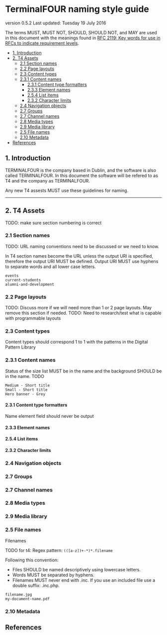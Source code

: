# TerminalFOUR naming style guide

version 0.5.2
Last updated: Tuesday 19 July 2016

The terms MUST, MUST NOT, SHOULD, SHOULD NOT, and MAY are used in this document with the meanings found in [RFC 2119: Key words for use in RFCs to indicate requirement levels](https://www.ietf.org/rfc/rfc2119.txt).

<!-- MarkdownTOC depth=4 -->

- [1. Introduction](#1-introduction)
- [2. T4 Assets](#2-t4-assets)
    - [2.1 Section names](#21-section-names)
    - [2.2 Page layouts](#22-page-layouts)
    - [2.3 Content types](#23-content-types)
    - [2.3.1 Content names](#231-content-names)
        - [2.3.1 Content type formatters](#231-content-type-formatters)
        - [2.3.3 Element names](#233-element-names)
        - [2.5.4 List items](#254-list-items)
        - [2.3.2 Character limits](#232-character-limits)
    - [2.4 Navigation objects](#24-navigation-objects)
    - [2.7 Groups](#27-groups)
    - [2.7 Channel names](#27-channel-names)
    - [2.8 Media types](#28-media-types)
    - [2.9 Media library](#29-media-library)
    - [2.5 File names](#25-file-names)
    - [2.10 Metadata](#210-metadata)
- [References](#references)

<!-- /MarkdownTOC -->


## 1. Introduction

TERMINALFOUR is the company based in Dublin, and the software is also called TERMINALFOUR. In this document the software will be refered to as T4 and the company as TERMINALFOUR. 

Any new T4 assests MUST use these guidelines for naming.

---

## 2. T4 Assets

TODO: make sure section numbering is correct 

### 2.1 Section names

TODO: URL naming conventions need to be discussed or we need to know.

In T4 section names become the URL unless the output URI is specified, therefore the output URI MUST be defined. Output URI MUST use hyphens to separate words and all lower case letters.

```
events
current-students
alumni-and-development
```

### 2.2 Page layouts

TODO: Discuss more if we will need more than 1 or 2 page layouts. May remove this section if needed.
TODO: Need to research/test what is capable with programmable layouts

### 2.3 Content types

Content types should correspond 1 to 1 with the patterns in the Digital Pattern Library

### 2.3.1 Content names

Status of the size list MUST be in the name and the background SHOULD be in the name. TODO

```
Medium - Short title
Small - Short title
Hero banner - Grey
```

#### 2.3.1 Content type formatters

Name element field should never be output

#### 2.3.3 Element names

#### 2.5.4 List items

#### 2.3.2 Character limits

### 2.4 Navigation objects

### 2.7 Groups

### 2.7 Channel names

### 2.8 Media types

### 2.9 Media library

### 2.5 File names

Filenames

TODO for t4: Regex pattern: ```(([a-z])+-*)*.filename```

Following this convention:

- Files SHOULD be named descriptively using lowercase letters.
- Words MUST be separated by hyphens.
- Filenames MUST never end with .inc. If you use an included file use a double suffix: .inc.php.
```
filename.jpg
my-document-name.pdf
```

### 2.10 Metadata


## References



